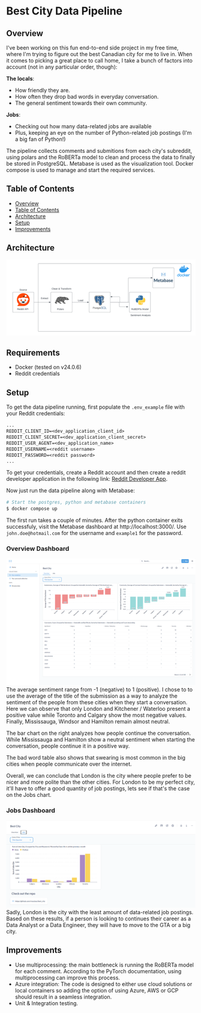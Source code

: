 # Best City Data Pipeline
## Overview
I've been working on this fun end-to-end side project in my free time, where I'm trying to figure out the best Canadian city for me to live in. When it comes to picking a great place to call home, I take a bunch of factors into account (not in any particular order, though):

**The locals**:

* How friendly they are.
* How often they drop bad words in everyday conversation.
* The general sentiment towards their own community.

**Jobs**:

* Checking out how many data-related jobs are available
* Plus, keeping an eye on the number of Python-related job postings (I'm a big fan of Python!)

The pipeline collects comments and submitions from each city's subreddit, using polars and the RoBERTa model to clean and process the data to finally be stored in PostgreSQL. Metabase is used as the visualization tool. Docker compose is used to manage and start the required services.
## Table of Contents
- [Overview](#overview)
- [Table of Contents](#table-of-contents)
- [Architecture](#architecture)
- [Setup](#setup)
- [Improvements](#improvements)
## Architecture
![Python SQL Metabase Docker](https://raw.githubusercontent.com/rmaciasc/best_city/main/images/best-city.png)
## Requirements
- Docker (tested on v24.0.6)
- Reddit credentials
## Setup
To get the data pipeline running, first populate the `.env_example` file with your Reddit credentials:

```
...
REDDIT_CLIENT_ID=<dev_application_client_id>
REDDIT_CLIENT_SECRET=<dev_application_client_secret>
REDDIT_USER_AGENT=<dev_application_name>
REDDIT_USERNAME=<reddit username>
REDDIT_PASSWORD=<reddit password>
...
```

To get your credentials, create a Reddit account and then create a reddit developer application in the following link:
[Reddit Developer App](https://www.reddit.com/prefs/apps/).

Now just run the data pipeline along with Metabase:
```bash
# Start the postgres, python and metabase containers
$ docker compose up
```

The first run takes a couple of minutes. After the python container exits successfuly, 
visit the Metabase dashboard at http://localhost:3000/.
Use `john.doe@hotmail.com` for the username and `example1` for the password.
### Overview Dashboard
![overview dashboard](https://raw.githubusercontent.com/rmaciasc/best_city/main/images/bad_words.png)
The average sentiment range from -1 (negative) to 1 (positive). I chose to to use the average of the title of the submission as a way to analyze the sentiment of the people from these cities when they start a conversation. Here we can observe that only London and Kitchener / Waterloo present a positive value while Toronto and Calgary show the most negative values. 
Finally, Mississauga, Windsor and Hamilton remain almost neutral. 


The bar chart on the right analyzes how people continue the conversation. While Mississauga and Hamilton show a neutral sentiment when starting the conversation, people continue it in a positive way.

The bad word table also shows that swearing is most common in the big cities when people communicate over the internet.

Overall, we can conclude that London is the city where people prefer to be nicer and more polite than the other cities. For London to be my perfect city, it'll have to offer a good quantity of job postings, lets see if that's the case on the Jobs chart. 
### Jobs Dashboard
![jobs dashboard](https://raw.githubusercontent.com/rmaciasc/best_city/main/images/jobs.png)
Sadly, London is the city with the least amount of data-related job postings. Based on these results, if a person is looking to continues their career as a Data Analyst or a Data Engineer, they will have to move to the GTA or a big city. 

## Improvements

- Use multiprocessing: the main bottleneck is running the RoBERTa model for each comment. According to the PyTorch documentation, using multiprocessing can improve this process.
- Azure integration: The code is designed to either use cloud solutions or local containers so adding the option of using Azure, AWS or GCP should result in a seamless integration.
- Unit & Integration testing.